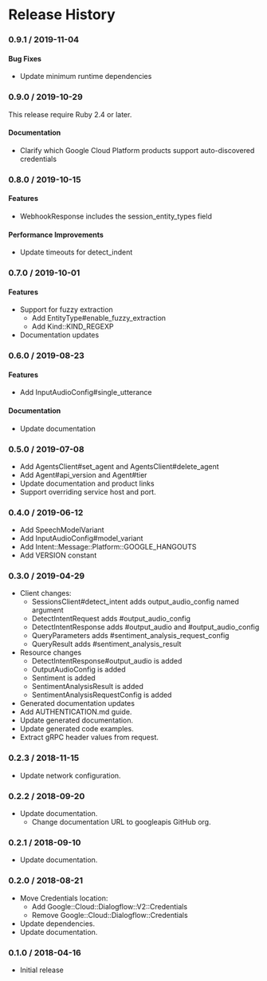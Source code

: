 # Release History

### 0.9.1 / 2019-11-04

#### Bug Fixes

* Update minimum runtime dependencies

### 0.9.0 / 2019-10-29

This release require Ruby 2.4 or later.

#### Documentation

* Clarify which Google Cloud Platform products support auto-discovered credentials

### 0.8.0 / 2019-10-15

#### Features

* WebhookResponse includes the session_entity_types field

#### Performance Improvements

* Update timeouts for detect_indent

### 0.7.0 / 2019-10-01

#### Features

* Support for fuzzy extraction
  * Add EntityType#enable_fuzzy_extraction
  * Add Kind::KIND_REGEXP
* Documentation updates

### 0.6.0 / 2019-08-23

#### Features

* Add InputAudioConfig#single_utterance

#### Documentation

* Update documentation

### 0.5.0 / 2019-07-08

* Add AgentsClient#set_agent and AgentsClient#delete_agent 
* Add Agent#api_version and Agent#tier
* Update documentation and product links
* Support overriding service host and port.

### 0.4.0 / 2019-06-12

* Add SpeechModelVariant
* Add InputAudioConfig#model_variant
* Add Intent::Message::Platform::GOOGLE_HANGOUTS
* Add VERSION constant

### 0.3.0 / 2019-04-29

* Client changes:
  * SessionsClient#detect_intent adds output_audio_config named argument
  * DetectIntentRequest adds #output_audio_config
  * DetectIntentResponse adds #output_audio and #output_audio_config
  * QueryParameters adds #sentiment_analysis_request_config
  * QueryResult adds #sentiment_analysis_result
* Resource changes
  * DetectIntentResponse#output_audio is added
  * OutputAudioConfig is added
  * Sentiment is added
  * SentimentAnalysisResult is added
  * SentimentAnalysisRequestConfig is added
* Generated documentation updates
* Add AUTHENTICATION.md guide.
* Update generated documentation.
* Update generated code examples.
* Extract gRPC header values from request.

### 0.2.3 / 2018-11-15

* Update network configuration.

### 0.2.2 / 2018-09-20

* Update documentation.
  * Change documentation URL to googleapis GitHub org.

### 0.2.1 / 2018-09-10

* Update documentation.

### 0.2.0 / 2018-08-21

* Move Credentials location:
  * Add Google::Cloud::Dialogflow::V2::Credentials
  * Remove Google::Cloud::Dialogflow::Credentials
* Update dependencies.
* Update documentation.

### 0.1.0 / 2018-04-16

* Initial release

